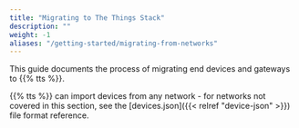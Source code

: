 ```yaml
---
title: "Migrating to The Things Stack"
description: ""
weight: -1
aliases: "/getting-started/migrating-from-networks"
---
```


This guide documents the process of migrating end devices and gateways to {{% tts %}}.

<!--more-->

{{% tts %}} can import devices from any network - for networks not covered in this section, see the [devices.json]({{< relref "device-json" >}}) file format reference.

